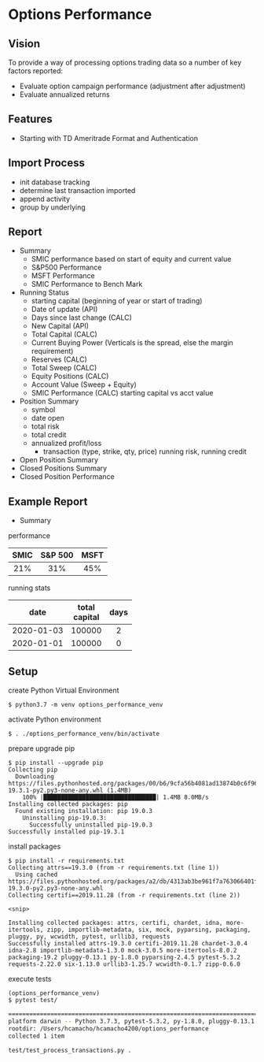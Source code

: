 Options Performance
===================

## Vision

To provide a way of processing options trading data so a number of key factors reported:
* Evaluate option campaign performance (adjustment after adjustment)
* Evaluate annualized returns

## Features
* Starting with TD Ameritrade Format and Authentication

## Import Process
* init database tracking
* determine last transaction imported
* append activity
* group by underlying

## Report
* Summary
    * SMIC performance based on start of equity and current value
    * S&P500 Performance
    * MSFT Performance
    * SMIC Performance to Bench Mark
* Running Status
    * starting capital (beginning of year or start of trading)
    * Date of update (API)
    * Days since last change (CALC)
    * New Capital (API)
    * Total Capital (CALC)
    * Current Buying Power (Verticals is the spread, else the margin requirement)
    * Reserves (CALC)
    * Total Sweep (CALC)
    * Equity Positions (CALC)
    * Account Value (Sweep + Equity)
    * SMIC Performance (CALC) starting capital vs acct value
* Position Summary
    * symbol
    * date open
    * total risk
    * total credit
    * annualized profit/loss
        * transaction (type, strike, qty, price) running risk, running credit
* Open Position Summary
* Closed Positions Summary
* Closed Position Performance

## Example Report
* Summary

performance

| SMIC  | S&P 500 | MSFT |
| :---: | :---: | :---: |
| 21% | 31% | 45% |

running stats

|date|total<br>capital|days|
|:---:|:---:|:---:|
|2020-01-03|100000|2|
|2020-01-01|100000|0|


## Setup
create Python Virtual Environment
```
$ python3.7 -m venv options_performance_venv
```
activate Python environment
```
$ . ./options_performance_venv/bin/activate
```
prepare upgrade pip
```
$ pip install --upgrade pip
Collecting pip
  Downloading https://files.pythonhosted.org/packages/00/b6/9cfa56b4081ad13874b0c6f96af8ce16cfbc1cb06bedf8e9164ce5551ec1/pip-19.3.1-py2.py3-none-any.whl (1.4MB)
    100% |████████████████████████████████| 1.4MB 8.0MB/s 
Installing collected packages: pip
  Found existing installation: pip 19.0.3
    Uninstalling pip-19.0.3:
      Successfully uninstalled pip-19.0.3
Successfully installed pip-19.3.1
```
install packages
```
$ pip install -r requirements.txt 
Collecting attrs==19.3.0 (from -r requirements.txt (line 1))
  Using cached https://files.pythonhosted.org/packages/a2/db/4313ab3be961f7a763066401fb77f7748373b6094076ae2bda2806988af6/attrs-19.3.0-py2.py3-none-any.whl
Collecting certifi==2019.11.28 (from -r requirements.txt (line 2))

<snip>

Installing collected packages: attrs, certifi, chardet, idna, more-itertools, zipp, importlib-metadata, six, mock, pyparsing, packaging, pluggy, py, wcwidth, pytest, urllib3, requests
Successfully installed attrs-19.3.0 certifi-2019.11.28 chardet-3.0.4 idna-2.8 importlib-metadata-1.3.0 mock-3.0.5 more-itertools-8.0.2 packaging-19.2 pluggy-0.13.1 py-1.8.0 pyparsing-2.4.5 pytest-5.3.2 requests-2.22.0 six-1.13.0 urllib3-1.25.7 wcwidth-0.1.7 zipp-0.6.0
```
execute tests
```
(options_performance_venv)
$ pytest test/
```
```bash
========================================================================================================================================= test session starts =========================================================================================================================================
platform darwin -- Python 3.7.3, pytest-5.3.2, py-1.8.0, pluggy-0.13.1
rootdir: /Users/hcamacho/hcamacho4200/options_performance
collected 1 item                                                                                                                                                                                                                                                                                      

test/test_process_transactions.py . 
```
